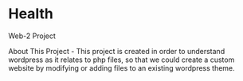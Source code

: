 # Health
Web-2 Project

About This Project -
This project is created in order to understand wordpress as it relates to php files, so that we could create a custom website by modifying or adding files to an existing wordpress theme.
